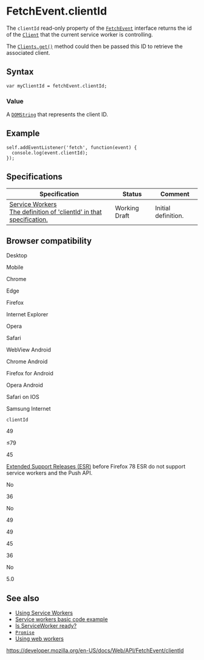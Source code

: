 # FetchEvent.clientId

The `clientId` read-only property of the [`FetchEvent`](../fetchevent) interface returns the id of the [`Client`](../client) that the current service worker is controlling.

The [`Clients.get()`](../clients/get) method could then be passed this ID to retrieve the associated client.

## Syntax

    var myClientId = fetchEvent.clientId;

### Value

A [`DOMString`](../domstring) that represents the client ID.

## Example

    self.addEventListener('fetch', function(event) {
      console.log(event.clientId);
    });

## Specifications

<table><thead><tr class="header"><th>Specification</th><th>Status</th><th>Comment</th></tr></thead><tbody><tr class="odd"><td><a href="https://w3c.github.io/ServiceWorker/#dom-fetchevent-clientid">Service Workers<br />
<span class="small">The definition of 'clientId' in that specification.</span></a></td><td><span class="spec-wd">Working Draft</span></td><td>Initial definition.</td></tr></tbody></table>

## Browser compatibility

Desktop

Mobile

Chrome

Edge

Firefox

Internet Explorer

Opera

Safari

WebView Android

Chrome Android

Firefox for Android

Opera Android

Safari on IOS

Samsung Internet

`clientId`

49

≤79

45

[Extended Support Releases (ESR)](https://www.mozilla.org/en-US/firefox/organizations/) before Firefox 78 ESR do not support service workers and the Push API.

No

36

No

49

49

45

36

No

5.0

## See also

- [Using Service Workers](../service_worker_api/using_service_workers)
- [Service workers basic code example](https://github.com/mdn/sw-test)
- [Is ServiceWorker ready?](https://jakearchibald.github.io/isserviceworkerready/)
- [`Promise`](https://developer.mozilla.org/en-US/docs/Web/JavaScript/Reference/Global_Objects/Promise)
- [Using web workers](../web_workers_api/using_web_workers)

<a href="https://developer.mozilla.org/en-US/docs/Web/API/FetchEvent/clientId" class="_attribution-link">https://developer.mozilla.org/en-US/docs/Web/API/FetchEvent/clientId</a>
